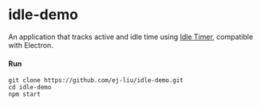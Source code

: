 # idle-demo
An application that tracks active and idle time using [Idle Timer](https://github.com/thorst/jquery-idletimer), compatible with Electron. 
#### Run
````
git clone https://github.com/ej-liu/idle-demo.git  
cd idle-demo  
npm start
````
